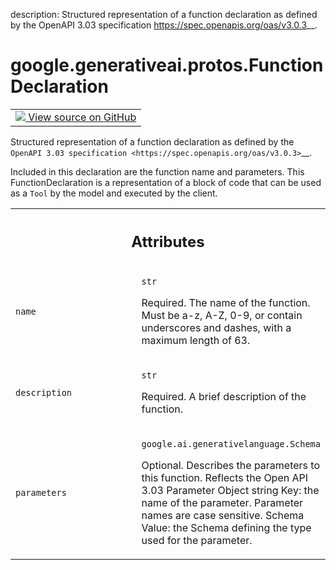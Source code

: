 description: Structured representation of a function declaration as defined by the OpenAPI 3.03 specification <https://spec.openapis.org/oas/v3.0.3>__.

<div itemscope itemtype="http://developers.google.com/ReferenceObject">
<meta itemprop="name" content="google.generativeai.protos.FunctionDeclaration" />
<meta itemprop="path" content="Stable" />
</div>

# google.generativeai.protos.FunctionDeclaration

<!-- Insert buttons and diff -->

<table class="tfo-notebook-buttons tfo-api nocontent">
<td>
  <a target="_blank" href="https://github.com/googleapis/google-cloud-python/tree/main/packages/google-ai-generativelanguage/google/ai/generativelanguage_v1beta/types/content.py#L535-L578">
    <img src="https://www.tensorflow.org/images/GitHub-Mark-32px.png" />
    View source on GitHub
  </a>
</td>
</table>



Structured representation of a function declaration as defined by the `OpenAPI 3.03 specification <https://spec.openapis.org/oas/v3.0.3>`__.

<!-- Placeholder for "Used in" -->
 Included in
this declaration are the function name and parameters. This
FunctionDeclaration is a representation of a block of code that can
be used as a ``Tool`` by the model and executed by the client.





<!-- Tabular view -->
 <table class="responsive fixed orange">
<colgroup><col width="214px"><col></colgroup>
<tr><th colspan="2"><h2 class="add-link">Attributes</h2></th></tr>

<tr>
<td>

`name`<a id="name"></a>

</td>
<td>

`str`

Required. The name of the function.
Must be a-z, A-Z, 0-9, or contain underscores
and dashes, with a maximum length of 63.

</td>
</tr><tr>
<td>

`description`<a id="description"></a>

</td>
<td>

`str`

Required. A brief description of the
function.

</td>
</tr><tr>
<td>

`parameters`<a id="parameters"></a>

</td>
<td>

`google.ai.generativelanguage.Schema`

Optional. Describes the parameters to this
function. Reflects the Open API 3.03 Parameter
Object string Key: the name of the parameter.
Parameter names are case sensitive. Schema
Value: the Schema defining the type used for the
parameter.


</td>
</tr>
</table>



